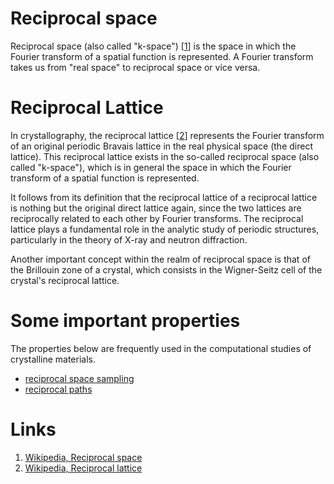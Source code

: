 # Reciprocal space

Reciprocal space (also called "k-space") [[1](#links)] is the space in which the Fourier transform of a spatial function is represented. A Fourier transform takes us from "real space" to reciprocal space or vice versa.

# Reciprocal Lattice

In crystallography, the reciprocal lattice [[2](#links)] represents the Fourier transform of an original periodic Bravais lattice in the real physical space (the direct lattice). This reciprocal lattice exists in the so-called reciprocal space (also called "k-space"), which is in general the space in which the Fourier transform of a spatial function is represented.  

It follows from its definition that the reciprocal lattice of a reciprocal lattice is nothing but the original direct lattice again, since the two lattices are reciprocally related to each other by Fourier transforms. The reciprocal lattice plays a fundamental role in the analytic study of periodic structures, particularly in the theory of X-ray and neutron diffraction. 

Another important concept within the realm of reciprocal space is that of the Brillouin zone of a crystal, which consists in the Wigner-Seitz cell of the crystal's reciprocal lattice. 

# Some important properties

The properties below are frequently used in the computational studies of crystalline materials.

- [reciprocal space sampling](reciprocal-space/sampling.md)
- [reciprocal paths](reciprocal-space/paths.md)

# Links

1. [Wikipedia, Reciprocal space](https://en.wikipedia.org/wiki/Reciprocal_lattice#Reciprocal_space)
2. [Wikipedia, Reciprocal lattice](https://en.wikipedia.org/wiki/Reciprocal_lattice)

